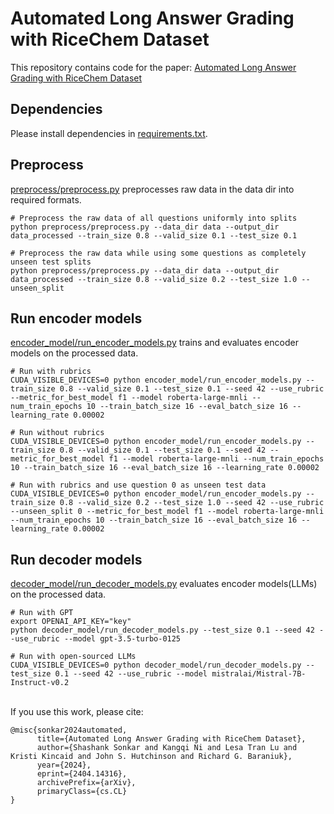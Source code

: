 # Automated Long Answer Grading with RiceChem Dataset

This repository contains code for the paper: [Automated Long Answer Grading with RiceChem Dataset](https://arxiv.org/abs/2404.14316)

## Dependencies
Please install dependencies in [requirements.txt](https://github.com/luffycodes/Automated-Long-Answer-Grading/blob/review/requirements.txt).

## Preprocess
[preprocess/preprocess.py](https://github.com/luffycodes/Automated-Long-Answer-Grading/blob/review/preprocess/preprocess.py) preprocesses raw data in the data dir into required formats.
```
# Preprocess the raw data of all questions uniformly into splits
python preprocess/preprocess.py --data_dir data --output_dir data_processed --train_size 0.8 --valid_size 0.1 --test_size 0.1
```
```
# Preprocess the raw data while using some questions as completely unseen test splits
python preprocess/preprocess.py --data_dir data --output_dir data_processed --train_size 0.8 --valid_size 0.2 --test_size 1.0 --unseen_split
```

## Run encoder models
[encoder_model/run_encoder_models.py](https://github.com/luffycodes/Automated-Long-Answer-Grading/blob/review/encoder_model/run_encoder_models.py) trains and evaluates encoder models on the processed data.
```
# Run with rubrics
CUDA_VISIBLE_DEVICES=0 python encoder_model/run_encoder_models.py --train_size 0.8 --valid_size 0.1 --test_size 0.1 --seed 42 --use_rubric --metric_for_best_model f1 --model roberta-large-mnli --num_train_epochs 10 --train_batch_size 16 --eval_batch_size 16 --learning_rate 0.00002
```
```
# Run without rubrics
CUDA_VISIBLE_DEVICES=0 python encoder_model/run_encoder_models.py --train_size 0.8 --valid_size 0.1 --test_size 0.1 --seed 42 --metric_for_best_model f1 --model roberta-large-mnli --num_train_epochs 10 --train_batch_size 16 --eval_batch_size 16 --learning_rate 0.00002
```
```
# Run with rubrics and use question 0 as unseen test data
CUDA_VISIBLE_DEVICES=0 python encoder_model/run_encoder_models.py --train_size 0.8 --valid_size 0.2 --test_size 1.0 --seed 42 --use_rubric --unseen_split 0 --metric_for_best_model f1 --model roberta-large-mnli --num_train_epochs 10 --train_batch_size 16 --eval_batch_size 16 --learning_rate 0.00002
```

## Run decoder models
[decoder_model/run_decoder_models.py](https://github.com/luffycodes/Automated-Long-Answer-Grading/blob/review/decoder_model/run_decoder_models.py) evaluates encoder models(LLMs) on the processed data.
```
# Run with GPT
export OPENAI_API_KEY="key"
python decoder_model/run_decoder_models.py --test_size 0.1 --seed 42 --use_rubric --model gpt-3.5-turbo-0125
```
```
# Run with open-sourced LLMs
CUDA_VISIBLE_DEVICES=0 python decoder_model/run_decoder_models.py --test_size 0.1 --seed 42 --use_rubric --model mistralai/Mistral-7B-Instruct-v0.2
```


<br> If you use this work, please cite:
```
@misc{sonkar2024automated,
      title={Automated Long Answer Grading with RiceChem Dataset}, 
      author={Shashank Sonkar and Kangqi Ni and Lesa Tran Lu and Kristi Kincaid and John S. Hutchinson and Richard G. Baraniuk},
      year={2024},
      eprint={2404.14316},
      archivePrefix={arXiv},
      primaryClass={cs.CL}
}
```
